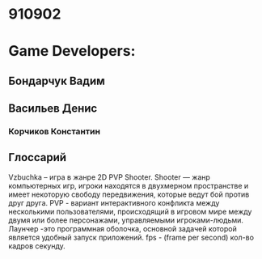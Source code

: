 # 910902
# Game Developers:

## Бондарчук Вадим
## Васильев Денис
### Корчиков Константин
## Глоссарий
Vzbuchka – игра в жанре 2D PVP Shooter.
Shooter — жанр компьютерных игр, игроки находятся в двухмерном пространстве и имеет некоторую свободу передвижения, которые ведут бой против друг друга. 
PVP - вариант интерактивного конфликта между несколькими пользователями, происходящий в игровом мире между двумя или более персонажами, управляемыми игроками-людьми.
Лаунчер -это программная оболочка, основной задачей которой является удобный запуск приложений.
fps - (frame per second) кол-во кадров секунду.
